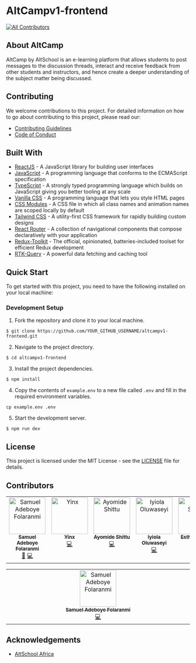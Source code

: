 # AltCampv1-frontend
<!-- ALL-CONTRIBUTORS-BADGE:START - Do not remove or modify this section -->
[![All Contributors](https://img.shields.io/badge/all_contributors-7-orange.svg?style=flat-square)](#contributors-)
<!-- ALL-CONTRIBUTORS-BADGE:END -->

## About AltCamp
AltCamp by AltSchool is an e-learning platform that allows students to post messages to the discussion threads, interact and receive feedback from other students and instructors, and hence create a deeper understanding of the subject matter being discussed.


## Contributing
We welcome contributions to this project. For detailed information on how to go about contributing to this project, please read our:
- [Contributing Guidelines](/CONTRIBUTING.md)
- [Code of Conduct](/CODE-OF-CONDUCT.md)

## Built With
* [ReactJS](https://react.dev/) - A JavaScript library for building user interfaces
* [JavaScript](https://developer.mozilla.org/en-US/docs/Web/JavaScript) - A programming language that conforms to the ECMAScript specification
* [TypeScript](https://www.typescriptlang.org/) - A strongly typed programming language which builds on JavaScript giving you better tooling at any scale
* [Vanilla CSS](https://developer.mozilla.org/en-US/docs/Web/CSS) - A programming language that lets you style HTML pages
* [CSS Modules](https://github.com/css-modules/css-modules) - A CSS file in which all class names and animation names are scoped locally by default
* [Tailwind CSS](https://tailwindcss.com/) - A utility-first CSS framework for rapidly building custom designs
* [React Router](https://reactrouter.com/) - A collection of navigational components that compose declaratively with your application
* [Redux-Toolkit](https://redux-toolkit.js.org/) - The official, opinionated, batteries-included toolset for efficient Redux development
* [RTK-Query](https://redux-toolkit.js.org/rtk-query/overview) - A powerful data fetching and caching tool


## Quick Start
To get started with this project, you need to have the following installed on your local machine:


### Development Setup

1. Fork the repository and clone it to your local machine.

```
$ git clone https://github.com/YOUR_GITHUB_USERNAME/altcampv1-frontend.git
```

2. Navigate to the project directory.

```
$ cd altcampv1-frontend
```

3. Install the project dependencies.

```
$ npm install
```

4. Copy the contents of `example.env` to a new file called `.env` and fill in the required environment variables.

```
cp example.env .env
```

5. Start the development server.

```
$ npm run dev
```


## License
This project is licensed under the MIT License - see the [LICENSE](/LICENSE) file for details.

## Contributors

<!-- ALL-CONTRIBUTORS-LIST:START - Do not remove or modify this section -->
<!-- prettier-ignore-start -->
<!-- markdownlint-disable -->
<table>
  <tbody>
    <tr>
      <td align="center" valign="top" width="14.28%"><a href="https://boyei.tech/"><img src="https://avatars.githubusercontent.com/u/74235313?v=4?s=100" width="100px;" alt="Samuel Adeboye Folaranmi"/><br /><sub><b>Samuel Adeboye Folaranmi</b></sub></a><br /><a href="#maintenance-Boye95" title="Maintenance">🚧</a> <a href="https://github.com/AltCamp/altcampv1-frontend/commits?author=Boye95" title="Code">💻</a></td>
      <td align="center" valign="top" width="14.28%"><a href="https://github.com/Yinkajay"><img src="https://avatars.githubusercontent.com/u/61986054?v=4?s=100" width="100px;" alt="Yínx"/><br /><sub><b>Yínx</b></sub></a><br /><a href="https://github.com/AltCamp/altcampv1-frontend/commits?author=Yinkajay" title="Code">💻</a></td>
      <td align="center" valign="top" width="14.28%"><a href="https://github.com/vader-js"><img src="https://avatars.githubusercontent.com/u/100224192?v=4?s=100" width="100px;" alt="Ayomide Shittu"/><br /><sub><b>Ayomide Shittu</b></sub></a><br /><a href="https://github.com/AltCamp/altcampv1-frontend/commits?author=vader-js" title="Code">💻</a></td>
      <td align="center" valign="top" width="14.28%"><a href="https://github.com/Watermelon-Sugar"><img src="https://avatars.githubusercontent.com/u/60761852?v=4?s=100" width="100px;" alt="Iyiola Oluwaseyi"/><br /><sub><b>Iyiola Oluwaseyi</b></sub></a><br /><a href="https://github.com/AltCamp/altcampv1-frontend/commits?author=Watermelon-Sugar" title="Code">💻</a></td>
      <td align="center" valign="top" width="14.28%"><a href="https://github.com/just-talis"><img src="https://avatars.githubusercontent.com/u/93126974?v=4?s=100" width="100px;" alt="Esther Simon"/><br /><sub><b>Esther Simon</b></sub></a><br /><a href="https://github.com/AltCamp/altcampv1-frontend/commits?author=just-talis" title="Code">💻</a></td>
      <td align="center" valign="top" width="14.28%"><a href="https://github.com/Dozzy91"><img src="https://avatars.githubusercontent.com/u/49005814?v=4?s=100" width="100px;" alt="Azu Chidozie"/><br /><sub><b>Azu Chidozie</b></sub></a><br /><a href="https://github.com/AltCamp/altcampv1-frontend/commits?author=Dozzy91" title="Code">💻</a></td>
      <td align="center" valign="top" width="14.28%"><a href="https://github.com/Marvecodes"><img src="https://avatars.githubusercontent.com/u/107967184?v=4?s=100" width="100px;" alt="Marvellous Chukueggu"/><br /><sub><b>Marvellous Chukueggu</b></sub></a><br /><a href="https://github.com/AltCamp/altcampv1-frontend/commits?author=Marvecodes" title="Code">💻</a></td>
    </tr>
  </tbody>
</table>

<!-- markdownlint-restore -->
<!-- prettier-ignore-end -->

<!-- ALL-CONTRIBUTORS-LIST:END -->

<!-- ALL-CONTRIBUTORS-LIST:START - Do not remove or modify this section -->
<!-- prettier-ignore-start -->
<!-- markdownlint-disable -->
<table>
  <tbody>
    <tr>
      <td align="center" valign="top" width="14.28%"><a href="https://boyei.tech/"><img src="https://avatars.githubusercontent.com/u/74235313?v=4?s=100" width="100px;" alt="Samuel Adeboye Folaranmi"/><br /><sub><b>Samuel Adeboye Folaranmi</b></sub></a><br /><a href="https://github.com/StudyBuddyv1/altcampv1-frontend/commits?author=Boye95" title="Code">💻</a></td>
    </tr>
  </tbody>
</table>

<!-- markdownlint-restore -->
<!-- prettier-ignore-end -->

<!-- ALL-CONTRIBUTORS-LIST:END -->

## Acknowledgements
* [AltSchool Africa](https://www.altschoolafrica.com/schools/engineering)
